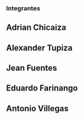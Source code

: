 ### Integrantes

## Adrian Chicaiza
## Alexander Tupiza
## Jean Fuentes
## Eduardo Farinango
## Antonio Villegas
